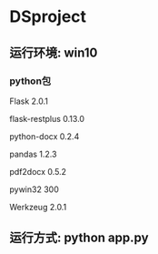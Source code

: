 # DSproject

## 运行环境: win10

### python包

Flask 2.0.1

flask-restplus 0.13.0

python-docx 0.2.4

pandas 1.2.3

pdf2docx 0.5.2

pywin32 300

Werkzeug 2.0.1

## 运行方式: python app.py
